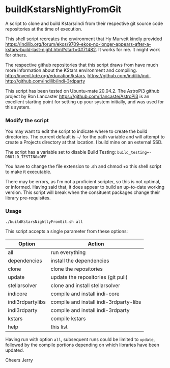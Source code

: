 # buildKstarsNightlyFromGit
A script to clone and build Kstars/indi from their respective git source code repositories at the time of execution. 

This shell script recreates the environment that Hy Murveit kindly provided https://indilib.org/forum/ekos/9709-ekos-no-longer-appears-after-a-kstars-build-last-night.html?start=0#71482. It works for me. It might work for others.

The respective github repositories that this script draws from have much more information about the KStars environment and compiling.
http://invent.kde.org/education/kstars, https://github.com/indilib/indi, http://github.com/indilib/indi-3rdparty

This script has been tested on Ubuntu-mate 20.04.2. The AstroPi3 github project by Ron Lancaster https://github.com/rlancaste/AstroPi3 is an excellent starting point for setting up your system initially, and was used for this system.

### Modify the script

You may want to edit the script to indicate where to create the build directories. The current default is `~/` for the path variable and will attempt to create a Projects directory at that location. I build mine on an external SSD.

The script has a variable set to disable Build Testing: `build_testing=-DBUILD_TESTING=OFF`

You have to change the file extension to .sh and chmod +x this shell script to make it executable.

There may be errors, as I'm not a proficient scripter, so this is not optimal, or informed. Having said that, it does appear to build an up-to-date working version. This script will break when the consituent packages change their library pre-requisites.

### Usage

````
./buildKstarsNightlyFromGit.sh all
````
This script accepts a single parameter from these options:

Option| Action
------|---------------------------
all| run everything
dependencies| install the dependencies
clone| clone the repositories
update| update the repositories \(git pull\)
stellarsolver| clone and install stellarsolver
indicore| compile and install indi-core
indi3rdpartylibs| compile and install indi-3rdparty-libs
indi3rdparty| compile and install indi-3rdparty
kstars| compile kstars
help| this list

Having run with option `all`, subsequent runs could be limited to `update`, followed by the compile portions depending on which libraries have been updated.

Cheers 
 Jerry
 
